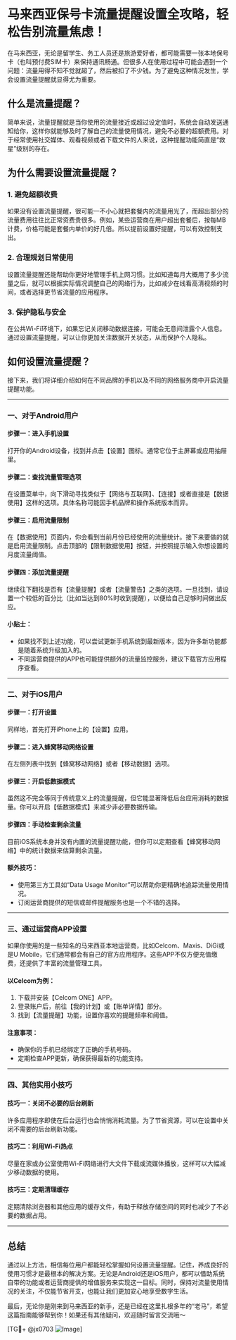 # 马来西亚保号卡流量提醒设置全攻略，轻松告别流量焦虑！

在马来西亚，无论是留学生、务工人员还是旅游爱好者，都可能需要一张本地保号卡（也叫预付费SIM卡）来保持通讯畅通。但很多人在使用过程中可能会遇到一个问题：流量用得不知不觉就超了，然后被扣了不少钱。为了避免这种情况发生，学会设置流量提醒就显得尤为重要。

## 什么是流量提醒？

简单来说，流量提醒就是当你使用的流量接近或超过设定值时，系统会自动发送通知给你，这样你就能够及时了解自己的流量使用情况，避免不必要的超额费用。对于经常使用社交媒体、观看视频或者下载文件的人来说，这种提醒功能简直是“救星”级别的存在。

## 为什么需要设置流量提醒？

### 1. **避免超额收费**
   如果没有设置流量提醒，很可能一不小心就把套餐内的流量用光了，而超出部分的流量费用往往比正常资费贵很多。例如，某些运营商在用户超出套餐后，按每MB计费，价格可能是套餐内单价的好几倍。所以提前设置好提醒，可以有效控制支出。

### 2. **合理规划日常使用**
   设置流量提醒还能帮助你更好地管理手机上网习惯。比如知道每月大概用了多少流量之后，就可以根据实际情况调整自己的网络行为，比如减少在线看高清视频的时间，或者选择更节省流量的应用程序。

### 3. **保护隐私与安全**
   在公共Wi-Fi环境下，如果忘记关闭移动数据连接，可能会无意间泄露个人信息。通过设置流量提醒，可以让你更加关注数据开关状态，从而保护个人隐私。

## 如何设置流量提醒？

接下来，我们将详细介绍如何在不同品牌的手机以及不同的网络服务商中开启流量提醒功能。

---

### **一、对于Android用户**

#### **步骤一：进入手机设置**
打开你的Android设备，找到并点击【设置】图标。通常它位于主屏幕或应用抽屉里。

#### **步骤二：查找流量管理选项**
在设置菜单中，向下滑动寻找类似于【网络与互联网】、【连接】或者直接是【数据使用】这样的选项。具体名称可能因手机品牌和操作系统版本而异。

#### **步骤三：启用流量限制**
在【数据使用】页面内，你会看到当前月份已经使用的流量统计。接下来要做的就是启用流量限制。点击顶部的【限制数据使用】按钮，并按照提示输入你想设置的月度流量阈值。

#### **步骤四：添加流量提醒**
继续往下翻找是否有【流量提醒】或者【流量警告】之类的选项。一旦找到，请设置一个较低的百分比（比如当达到80%时收到提醒），以便给自己足够时间做出反应。

#### **小贴士**：
- 如果找不到上述功能，可以尝试更新手机系统到最新版本，因为许多新功能都是随着系统升级加入的。
- 不同运营商提供的APP也可能提供额外的流量监控服务，建议下载官方应用程序查看。

---

### **二、对于iOS用户**

#### **步骤一：打开设置**
同样地，首先打开iPhone上的【设置】应用。

#### **步骤二：进入蜂窝移动网络设置**
在左侧列表中找到【蜂窝移动网络】或者【移动数据】选项。

#### **步骤三：开启低数据模式**
虽然这不完全等同于传统意义上的流量提醒，但它能显著降低后台应用消耗的数据量。你可以开启【低数据模式】来减少非必要数据传输。

#### **步骤四：手动检查剩余流量**
目前iOS系统本身并没有内置的流量提醒功能，但你可以定期查看【蜂窝移动网络】中的统计数据来估算剩余流量。

#### **额外技巧**：
- 使用第三方工具如“Data Usage Monitor”可以帮助你更精确地追踪流量使用情况。
- 订阅运营商提供的短信或邮件提醒服务也是一个不错的选择。

---

### **三、通过运营商APP设置**

如果你使用的是一些知名的马来西亚本地运营商，比如Celcom、Maxis、DiGi或是U Mobile，它们通常都会有自己的官方应用程序。这些APP不仅方便充值缴费，还提供了丰富的流量管理工具。

#### **以Celcom为例**：
1. 下载并安装【Celcom ONE】APP。
2. 登录账户后，前往【我的计划】或【账单详情】部分。
3. 找到【流量提醒】功能，设置你喜欢的提醒频率和阈值。

#### **注意事项**：
- 确保你的手机已经绑定了正确的手机号码。
- 定期检查APP更新，确保获得最新的功能支持。

---

### **四、其他实用小技巧**

#### **技巧一：关闭不必要的后台刷新**
许多应用程序即使在后台运行也会悄悄消耗流量。为了节省资源，可以在设置中关闭不需要的后台刷新功能。

#### **技巧二：利用Wi-Fi热点**
尽量在家或办公室使用Wi-Fi网络进行大文件下载或流媒体播放，这样可以大幅减少移动数据的使用。

#### **技巧三：定期清理缓存**
定期清除浏览器和其他应用的缓存文件，有助于释放存储空间的同时也减少了不必要的数据占用。

---

## 总结

通过以上方法，相信每位用户都能轻松掌握如何设置流量提醒。记住，养成良好的使用习惯才是最根本的解决方案。无论是Android还是iOS用户，都可以借助系统自带的功能或者运营商提供的增值服务来实现这一目标。同时，保持对流量使用情况的关注，不仅能节省开支，也能让我们更加安心地享受数字生活。

最后，无论你是刚来到马来西亚的新手，还是已经在这里扎根多年的“老马”，希望这篇指南能够帮到你！如果还有其他疑问，欢迎随时留言交流哦～

[TG💪+ @jx0703 ![Image](https://github.com/user-attachments/assets/dbca1d08-cadb-493c-b0ec-ad6f7a83f270)]